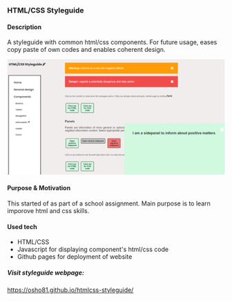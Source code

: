 ### HTML/CSS Styleguide

#### Description 
A styleguide with common html/css components. For future usage, eases copy paste of own codes and enables coherent design. 


<img src="https://github.com/osho81/htmlcss-styleguide/blob/main/images/pic-of-styleguide.png" alt="Pic from the game" width="600"/>


#### Purpose & Motivation
This started of as part of a school assignment. 
Main purpose is to learn imporove html and css skills. 

#### Used tech
- HTML/CSS
- Javascript for displaying component's html/css code 
- Github pages for deployment of website

##### Visit styleguide webpage:
https://osho81.github.io/htmlcss-styleguide/ 

